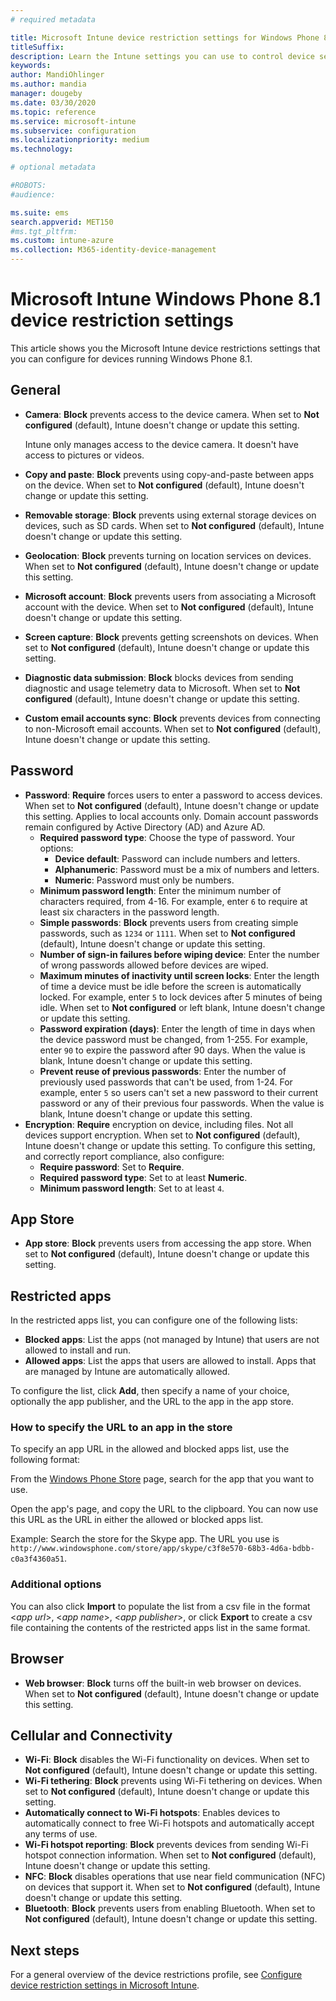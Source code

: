 ```yaml
---
# required metadata

title: Microsoft Intune device restriction settings for Windows Phone 8.1
titleSuffix:
description: Learn the Intune settings you can use to control device settings and functionality on devices running Windows Phone 8.1.
keywords:
author: MandiOhlinger
ms.author: mandia
manager: dougeby
ms.date: 03/30/2020
ms.topic: reference
ms.service: microsoft-intune
ms.subservice: configuration
ms.localizationpriority: medium
ms.technology:

# optional metadata

#ROBOTS:
#audience:

ms.suite: ems
search.appverid: MET150
#ms.tgt_pltfrm:
ms.custom: intune-azure
ms.collection: M365-identity-device-management
---
```


# Microsoft Intune Windows Phone 8.1 device restriction settings

This article shows you the Microsoft Intune device restrictions settings that you can configure for devices running Windows Phone 8.1.

## General

- **Camera**: **Block** prevents access to the device camera. When set to **Not configured** (default), Intune doesn't change or update this setting.

  Intune only manages access to the device camera. It doesn't have access to pictures or videos.

- **Copy and paste**: **Block** prevents using copy-and-paste between apps on the device. When set to **Not configured** (default), Intune doesn't change or update this setting.
- **Removable storage**: **Block** prevents using external storage devices on devices, such as SD cards. When set to **Not configured** (default), Intune doesn't change or update this setting.
- **Geolocation**: **Block** prevents turning on location services on devices. When set to **Not configured** (default), Intune doesn't change or update this setting.
- **Microsoft account**: **Block** prevents users from associating a Microsoft account with the device. When set to **Not configured** (default), Intune doesn't change or update this setting.
- **Screen capture**: **Block** prevents getting screenshots on devices. When set to **Not configured** (default), Intune doesn't change or update this setting.
- **Diagnostic data submission**: **Block** blocks devices from sending diagnostic and usage telemetry data to Microsoft. When set to **Not configured** (default), Intune doesn't change or update this setting.
- **Custom email accounts sync**: **Block** prevents devices from connecting to non-Microsoft email accounts. When set to **Not configured** (default), Intune doesn't change or update this setting.

## Password

- **Password**: **Require** forces users to enter a password to access devices. When set to **Not configured** (default), Intune doesn't change or update this setting. Applies to local accounts only. Domain account passwords remain configured by Active Directory (AD) and Azure AD.
  - **Required password type**: Choose the type of password. Your options:
    - **Device default**: Password can include numbers and letters.
    - **Alphanumeric**: Password must be a mix of numbers and letters.
    - **Numeric**: Password must only be numbers.
  - **Minimum password length**: Enter the minimum number of characters required, from 4-16. For example, enter `6` to require at least six characters in the password length.
  - **Simple passwords**: **Block** prevents users from creating simple passwords, such as `1234` or `1111`. When set to **Not configured** (default), Intune doesn't change or update this setting.
  - **Number of sign-in failures before wiping device**: Enter the number of wrong passwords allowed before devices are wiped.
  - **Maximum minutes of inactivity until screen locks**: Enter the length of time a device must be idle before the screen is automatically locked. For example, enter `5` to lock devices after 5 minutes of being idle. When set to **Not configured** or left blank, Intune doesn't change or update this setting.
  - **Password expiration (days)**: Enter the length of time in days when the device password must be changed, from 1-255. For example, enter `90` to expire the password after 90 days. When the value is blank, Intune doesn't change or update this setting.
  - **Prevent reuse of previous passwords**: Enter the number of previously used passwords that can't be used, from 1-24. For example, enter `5` so users can't set a new password to their current password or any of their previous four passwords. When the value is blank, Intune doesn't change or update this setting.
- **Encryption**: **Require** encryption on device, including files. Not all devices support encryption. When set to **Not configured** (default), Intune doesn't change or update this setting. To configure this setting, and correctly report compliance, also configure:
  - **Require password**: Set to **Require**.
  - **Required password type**: Set to at least **Numeric**.
  - **Minimum password length**: Set to at least `4`.

## App Store

- **App store**: **Block** prevents users from accessing the app store. When set to **Not configured** (default), Intune doesn't change or update this setting.

## Restricted apps

In the restricted apps list, you can configure one of the following lists:

- **Blocked apps**: List the apps (not managed by Intune) that users are not allowed to install and run.
- **Allowed apps**: List the apps that users are allowed to install. Apps that are managed by Intune are automatically allowed.

To configure the list, click **Add**, then specify a name of your choice, optionally the app publisher, and the URL to the app in the app store.

### How to specify the URL to an app in the store

To specify an app URL in the allowed and blocked apps list, use the following format:

From the [Windows Phone Store](https://www.microsoft.com/store/apps/windows-phone) page, search for the app that you want to use.

Open the app's page, and copy the URL to the clipboard. You can now use this URL as the URL in either the allowed or blocked apps list.

Example: Search the store for the Skype app. The URL you use is `http://www.windowsphone.com/store/app/skype/c3f8e570-68b3-4d6a-bdbb-c0a3f4360a51`.

### Additional options

You can also click **Import** to populate the list from a csv file in the format <*app url*>, <*app name*>, <*app publisher*>, or click **Export** to create a csv file containing the contents of the restricted apps list in the same format.

## Browser

- **Web browser**: **Block** turns off the built-in web browser on devices. When set to **Not configured** (default), Intune doesn't change or update this setting.

## Cellular and Connectivity

- **Wi-Fi**: **Block** disables the Wi-Fi functionality on devices. When set to **Not configured** (default), Intune doesn't change or update this setting.
- **Wi-Fi tethering**: **Block** prevents using Wi-Fi tethering on devices. When set to **Not configured** (default), Intune doesn't change or update this setting.
- **Automatically connect to Wi-Fi hotspots**: Enables devices to automatically connect to free Wi-Fi hotspots and automatically accept any terms of use.
- **Wi-Fi hotspot reporting**: **Block** prevents devices from sending Wi-Fi hotspot connection information. When set to **Not configured** (default), Intune doesn't change or update this setting.
- **NFC**: **Block** disables operations that use near field communication (NFC) on devices that support it. When set to **Not configured** (default), Intune doesn't change or update this setting.
- **Bluetooth**: **Block** prevents users from enabling Bluetooth. When set to **Not configured** (default), Intune doesn't change or update this setting.

## Next steps

For a general overview of the device restrictions profile, see [Configure device restriction settings in Microsoft Intune](device-restrictions-configure.md).
